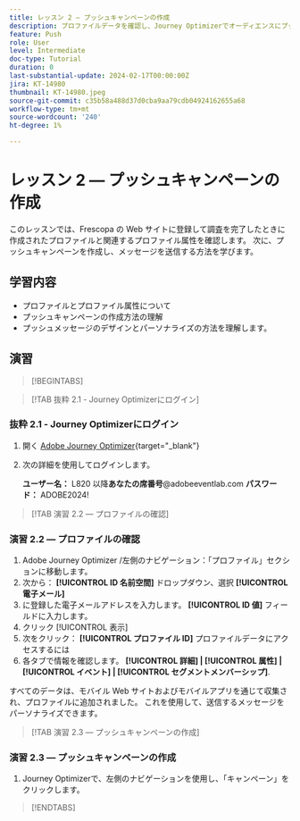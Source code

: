 ```yaml
---
title: レッスン 2 — プッシュキャンペーンの作成
description: プロファイルデータを確認し、Journey Optimizerでオーディエンスにプッシュ通知を作成して送信する方法を学びます。
feature: Push
role: User
level: Intermediate
doc-type: Tutorial
duration: 0
last-substantial-update: 2024-02-17T00:00:00Z
jira: KT-14980
thumbnail: KT-14980.jpeg
source-git-commit: c35b58a488d37d0cba9aa79cdb04924162655a68
workflow-type: tm+mt
source-wordcount: '240'
ht-degree: 1%

---
```



# レッスン 2 — プッシュキャンペーンの作成

このレッスンでは、Frescopa の Web サイトに登録して調査を完了したときに作成されたプロファイルと関連するプロファイル属性を確認します。 次に、プッシュキャンペーンを作成し、メッセージを送信する方法を学びます。

## 学習内容

* プロファイルとプロファイル属性について
* プッシュキャンペーンの作成方法の理解
* プッシュメッセージのデザインとパーソナライズの方法を理解します。

## 演習

>[!BEGINTABS]

>[!TAB 抜粋 2.1 - Journey Optimizerにログイン]

### 抜粋 2.1 - Journey Optimizerにログイン

1. 開く [Adobe Journey Optimizer](https://experience.adobe.com/#/@techmarketingdemos/sname:summit-ajo-lab/journey-optimizer/home){target="_blank"}
2. 次の詳細を使用してログインします。

   **ユーザー名：**   L820 以降&#x200B;**あなたの席番号**@adobeeventlab.com
   **パスワード：**   ADOBE2024!

>[!TAB 演習 2.2 — プロファイルの確認]

### 演習 2.2 — プロファイルの確認

1. Adobe Journey Optimizer /左側のナビゲーション：「プロファイル」セクションに移動します。
2. 次から： **[!UICONTROL ID 名前空間]** ドロップダウン、選択 **[!UICONTROL 電子メール]**
3. に登録した電子メールアドレスを入力します。 **[!UICONTROL ID 値]** フィールドに入力します。
4. クリック [!UICONTROL 表示]
5. 次をクリック： **[!UICONTROL プロファイル ID]** プロファイルデータにアクセスするには
6. 各タブで情報を確認します。 **[!UICONTROL 詳細] | [!UICONTROL 属性] | [!UICONTROL イベント] | [!UICONTROL セグメントメンバーシップ]**.

すべてのデータは、モバイル Web サイトおよびモバイルアプリを通じて収集され、プロファイルに追加されました。 これを使用して、送信するメッセージをパーソナライズできます。

>[!TAB 演習 2.3 — プッシュキャンペーンの作成]

### 演習 2.3 — プッシュキャンペーンの作成

1. Journey Optimizerで、左側のナビゲーションを使用し、「キャンペーン」をクリックします。

>[!ENDTABS]
